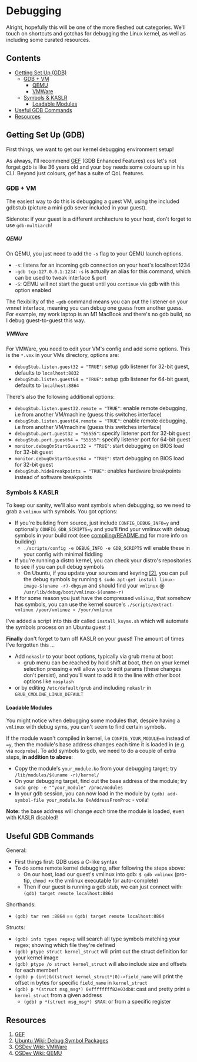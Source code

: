 # Debugging
Alright, hopefully this will be one of the more fleshed out categories. We'll touch on shortcuts and gotchas for debugging the Linux kernel, as well as including some curated resources.

## Contents
* [Getting Set Up (GDB)](#getting-set-up-gdb)
  * [GDB + VM](#gdb--vm)
    * [QEMU](#qemu)
    * [VMWare](#vmware)
  * [Symbols & KASLR](#symbols--kaslr)
    * [Loadable Modules](#loadable-modules)
* [Useful GDB Commands](#useful-gdb-commands)
* [Resources](#resources)

## Getting Set Up (GDB)
First things, we want to get our kernel debugging environment setup!

As always, I'll recommend [GEF](https://gef.readthedocs.io/en/master/) (GDB Enhanced Features) cos let's not forget gdb is like 36 years old and your boy needs some colours up in his CLI. Beyond just colours, gef has a suite of QoL features.

### GDB + VM
The easiest way to do this is debugging a guest VM, using the included gdbstub (picture a mini gdb sever included in your guest).

Sidenote: if your guest is a different architecture to your host, don't forget to use `gdb-multiarch`! 

##### QEMU
On QEMU, you just need to add the `-s` flag to your QEMU launch options.
* `-s`: listens for an incoming gdb connection on your host's localhost:1234
* `-gdb tcp:127.0.0.1:1234`: `-s` is actually an alias for this command, which can be used to tweak interface & port
* `-S`: QEMU will not start the guest until you `continue` via gdb with this option enabled

The flexibility of the `-gdb` command means you can put the listener on your vmnet interface, meaning you can debug one guess from another guess. For example, my work laptop is an M1 MacBook and there's no gdb build, so I debug guest-to-guest this way.

##### VMWare
For VMWare, you need to edit your VM's config and add some options. This is the `*.vmx` in your VMs directory, options are:
* `debugStub.listen.guest32 = "TRUE"`: setup gdb listener for 32-bit guest, defaults to `localhost:8832`
* `debugStub.listen.guest64 = "TRUE"`: setup gdb listener for 64-bit guest, defaults to `localhost:8864`

There's also the following additional options:
* `debugStub.listen.guest32.remote = "TRUE"`: enable remote debugging, i.e from another VM/machine (guess this switches interface)
* `debugStub.listen.guest64.remote = "TRUE"`: enable remote debugging, i.e from another VM/machine (guess this switches interface)
* `debugStub.port.guest32 = "55555"`: specify listener port for 32-bit guest
* `debugStub.port.guest64 = "55555"`: specify listener port for 64-bit guest
* `monitor.debugOnStartGuest32 = "TRUE"`: start debugging on BIOS load for 32-bit guest
* `monitor.debugOnStartGuest64 = "TRUE"`: start debugging on BIOS load for 32-bit guest
* `debugStub.hideBreakpoints = "TRUE"`: enables hardware breakpoints instead of software breakpoints

### Symbols & KASLR
To keep our sanity, we'll also want symbols when debugging, so we need to grab a `vmlinux` with symbols. You got options:
* If you're building from source, just include `CONFIG_DEBUG_INFO=y` and optionally `CONFIG_GDB_SCRIPTS=y` and you'll find your vmlinux with debug symbols in your build root (see [compiling/README.md](compiling/README.md) for more info on building)
  * `./scripts/config -e DEBUG_INFO -e GDB_SCRIPTS` will enable these in your config with minimal fiddling
* If you're running a distro kernel, you can check your distro's repositories to see if you can pull debug symbols
  * On Ubuntu, if you update your sources and keyring [[2]](https://wiki.ubuntu.com/Debug%20Symbol%20Packages), you can pull the debug symbols by running `$ sudo apt-get install linux-image-$(uname -r)-dbgsym` and should find your `vmlinux` @ `/usr/lib/debug/boot/vmlinux-$(uname-r)`
* If for some reason you just have the compressed `vmlinuz`, that somehow has symbols, you can use the kernel source's `./scripts/extract-vmlinux /your/vmlinuz > /your/vmlinux` 

I've added a script into this dir called `install_ksyms.sh` which will automate the symbols process on an Ubuntu guest :)

**Finally** don't forget to turn off KASLR on your *guest*! The amount of times I've forgotten this ... 
  * Add `nokaslr` to your boot options, typically via grub menu at boot 
    * grub menu can be reached by hold shift at boot, then on your kernel selection pressing `e` will allow you to edit params (these changes don't persist), and you'll want to add it to the line with other boot options like `nosplash`
  * or by editing `/etc/default/grub` and including `nokaslr` in `GRUB_CMDLINE_LINUX_DEFAULT`

#### Loadable Modules
You might notice when debugging some modules that, despire having a `vmlinux` with debug syms, you can't seem to find certain symbols. 

If the module wasn't compiled in kernel, i.e `CONFIG_YOUR_MODULE=m` instead of `=y`, then the module's base address changes each time it is loaded in (e.g. via `modprobe`). To add symbols to gdb, we need to do a couple of extra steps, **in addition to above**:
* Copy the module's `your_module.ko` from your debugging target; try `/lib/modules/$(uname -r)/kernel/`
* On your debugging target, find out the base address of the module; try `sudo grep -e "^your_module" /proc/modules`
* In your gdb session, you can now load in the module by `(gdb) add-symbol-file your_module.ko 0xAddressFromProc` - voila!

**Note:** the base address will change *each* time the module is loaded, even with KASLR disabled! 

## Useful GDB Commands 
General:
* First things first: GDB uses a C-like syntax
* To do some remote kernel debugging, after following the steps above:
  * On our host, load our guest's vmlinux into gdb: `$ gdb vmlinux` (pro-tip, `chmod +x` the vmlinux executable for auto-complete)
  * Then if our guest is running a gdb stub, we can just connect with: `(gdb) target remote localhost:8864`

Shorthands:
* `(gdb) tar rem :8864` == `(gdb) target remote localhost:8864`

Structs:
* `(gdb) info types regexp` will search all type symbols matching your regex; showing which file they're defined
* `(gdb) ptype struct kernel_struct` will print out the struct definition for your kernel image 
* `(gdb) ptype /o struct kernel_struct` will also include size and offsets for each member! 
* `(gdb) p (int)&((struct kernel_struct*)0)->field_name` will print the offset in bytes for specific `field_name` in `kernel_struct`
* `(gdb) p *(struct msg_msg*) 0xffffffff82e03db8`: cast and pretty print a `kernel_struct`  from a given address
  * `(gdb) p *(struct msg_msg*) $RAX`: or from a specific register

## Resources
1. [GEF](https://gef.readthedocs.io/en/master/)
2. [Ubuntu Wiki: Debug Symbol Packages](https://wiki.ubuntu.com/Debug%20Symbol%20Packages)
3. [OSDev Wiki: VMWare](https://wiki.osdev.org/VMware)
4. [OSDev Wiki: QEMU](https://wiki.osdev.org/QEMU)
